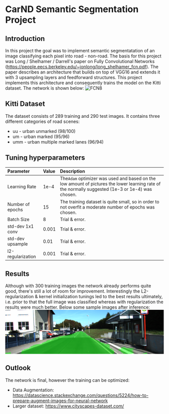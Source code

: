 # CarND Semantic Segmentation Project

## Introduction
In this project the goal was to implement semantic segmentatation of an image classifying each pixel into road - non-road. The basis for this project was Long / Shelhamer / Darrell's paper on Fully Convolutional Networks (https://people.eecs.berkeley.edu/~jonlong/long_shelhamer_fcn.pdf).
The paper describes an architecture that builds on top of VGG16 and extends it with 3 upsampling layers and feedforward structures. 
This project implements this architecture and consequently trains the model on the Kitti dataset. The network is shown below:
![FCN8](https://github.com/adirery/CarND---Project-11/supporting_pictures/FCN8_Overview.PNG)

## Kitti Dataset
The dataset consists of 289 training and 290 test images. It contains three different categories of road scenes:
- uu - urban unmarked (98/100)
- um - urban marked (95/96)
- umm - urban multiple marked lanes (96/94)

## Tuning hyperparameters
|Parameter |Value  |Description|
|:---------|:------|:----------|
|Learning Rate|1e-4|The`Adam` optimizer was used and based on the low amount of pictures the lower learning rate of the normally suggested (1e-3 or 1e-4) was chosen.|
|Number of epochs|15|The training dataset is quite small, so in order to not overfit a moderate number of epochs was chosen.|
|Batch Size|8|Trial & error.|
|std-dev 1x1 conv|0.001|Trial & error.|
|std-dev upsample|0.01|Trial & error.|
|l2-regularization|0.001|Trial & error.|

## Results
Although with 300 training images the network already performs quite good, there's still a lot of room for improvement. Interestingly the L2-regularization & kernel initialization tunings led to the best results ultimately, i.e. prior to that the full image was classified whereas with regularization the results were much better. Below some sample images after inference:
![sample_image_1](https://github.com/adirery/CarND---Project-11/blob/master/sample_pictures/um_000013.png)

## Outlook
The network is final, however the training can be optimized:
- Data Augmentation: https://datascience.stackexchange.com/questions/5224/how-to-prepare-augment-images-for-neural-network
- Larger dataset: https://www.cityscapes-dataset.com/
